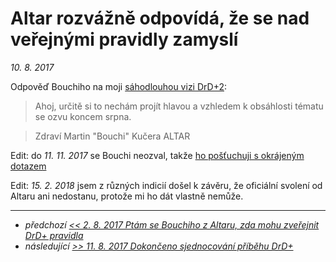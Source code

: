 # Altar rozvážně odpovídá, že se nad veřejnými pravidly zamyslí

*10. 8. 2017*

Odpověď Bouchiho na moji [sáhodlouhou vizi DrD+2](2017-08-02-ptam_se_bouchiho_z_altaru_zda_mohu_zverejnit_drd_pravidla.md): 

> Ahoj,
určitě si to nechám projít hlavou a vzhledem k obsáhlosti tématu se ozvu koncem srpna.

> Zdraví Martin "Bouchi" Kučera
ALTAR 

Edit: do *11. 11. 2017* se Bouchi neozval, takže [ho pošťuchuji s okrájeným dotazem](2017-11-11-bouchi_zatim_na_verejna_pravidla_neodpovida_zkousim_prostsi_dotaz.md)

Edit: *15. 2. 2018* jsem z různých indicií došel k závěru, že oficiální svolení od Altaru ani nedostanu, protože mi ho dát vlastně nemůže.

---

- *předchozí [<< 2. 8. 2017 Ptám se Bouchiho z Altaru, zda mohu zveřejnit DrD+ pravidla](2017-08-02-ptam_se_bouchiho_z_altaru_zda_mohu_zverejnit_drd_pravidla.md)*
- *následující [>> 11. 8. 2017 Dokončeno sjednocování příběhu DrD+](2017-08-11-dokonceno_sjednocovani_pribehu_drd.md)*
